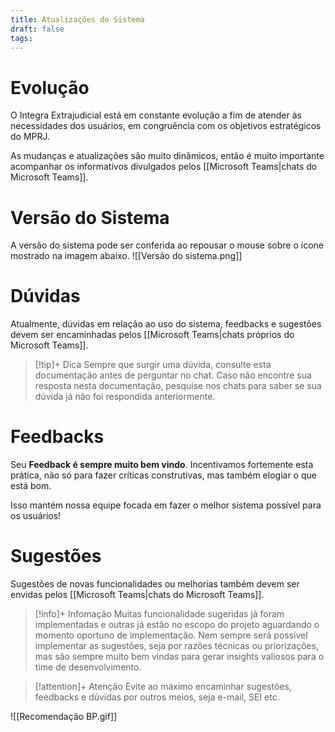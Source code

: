 ```yaml
---
title: Atualizações do Sistema
draft: false
tags:
---
```

# Evolução

O Integra Extrajudicial está em constante evolução a fim de atender às necessidades dos usuários, em congruência com os objetivos estratégicos do MPRJ.

As mudanças e atualizações são muito dinâmicos, então é muito importante acompanhar os informativos divulgados pelos [[Microsoft Teams|chats do Microsoft Teams]].
# Versão do Sistema

A versão do sistema pode ser conferida ao repousar o mouse sobre o ícone mostrado na imagem abaixo.
![[Versão do sistema.png]]
# Dúvidas

Atualmente, dúvidas em relação ao uso do sistema, feedbacks e sugestões devem ser encaminhadas pelos [[Microsoft Teams|chats próprios do Microsoft Teams]].

> [!tip]+ Dica
>  Sempre que surgir uma dúvida, consulte esta documentação antes de perguntar no chat. Caso não encontre sua resposta nesta documentação, pesquise nos chats para saber se sua dúvida já não foi respondida anteriormente.
# Feedbacks

Seu **Feedback é sempre muito bem vindo**. Incentivamos fortemente esta prática, não só para fazer críticas construtivas, mas também elogiar o que está bom. 

Isso mantém nossa equipe focada em fazer o melhor sistema possível para os usuários!
# Sugestões

Sugestões de novas funcionalidades ou melhorias também devem ser envidas pelos [[Microsoft Teams|chats do Microsoft Teams]].

> [!info]+ Infomação
>  Muitas funcionalidade sugeridas já foram implementadas e outras já estão no escopo do projeto aguardando o momento oportuno de implementação. Nem sempre será possível implementar as sugestões, seja por razões técnicas ou priorizações, mas são sempre muito bem vindas para gerar insights valiosos para o time de desenvolvimento.

>[!attention]+ Atenção
>Evite ao máximo encaminhar sugestões, feedbacks e dúvidas por outros meios, seja e-mail, SEI etc.

![[Recomendação BP.gif]]